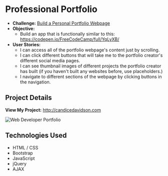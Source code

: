 # Professional Portfolio

* **Challenge:** [Build a Personal Portfolio Webpage](https://www.freecodecamp.org/challenges/build-a-personal-portfolio-webpage)
* **Objective:**
  * Build an app that is functionally similar to this: https://codepen.io/FreeCodeCamp/full/YqLyXB/
* **User Stories:**
  * I can access all of the portfolio webpage's content just by scrolling.
  * I can click different buttons that will take me to the portfolio creator's different social media pages.
  * I can see thumbnail images of different projects the portfolio creator has built (if you haven't built any websites before, use placeholders.)
  * I navigate to different sections of the webpage by clicking buttons in the navigation.
  
## Project Details

**View My Project:** http://candicedavidson.com

![Web Developer Portfolio]()

## Technologies Used

* HTML / CSS
* Bootstrap
* JavaScript
* jQuery
* AJAX
